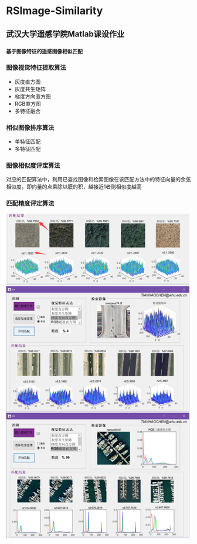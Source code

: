 # RSImage-Similarity
## 武汉大学遥感学院Matlab课设作业 
### `基于图像特征的遥感图像相似匹配`
### 图像视觉特征提取算法  
- 灰度直方图
- 灰度共生矩阵
- 梯度方向直方图
- RGB直方图
- 多特征融合
### 相似图像排序算法
- 单特征匹配  
- 多特征匹配
### 图像相似度评定算法
对应的匹配算法中，利用已查找图像和检索图像在该匹配方法中的特征向量的余弦相似度，即向量的点乘除以膜的积，越接近1者则相似度越高
### 匹配精度评定算法
<img src="./interface3.png" width='500'>
<img src="./interface1.png" width='500'> 
<img src="./interface2.png" width='500'>
